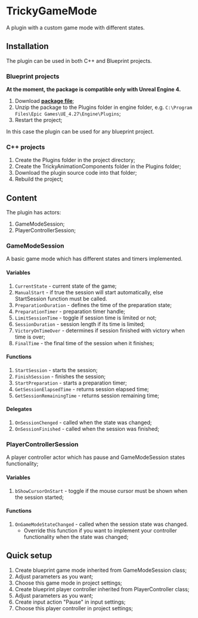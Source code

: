 # TrickyGameMode

A plugin with a custom game mode with different states.

## Installation

The plugin can be used in both C++ and Blueprint projects.

### Blueprint projects

**At the moment, the package is compatible only with Unreal Engine 4.**

1. Download [**package file**](https://github.com/TrickyFatCat/TrickyGameMode/releases/tag/v1.0);
2. Unzip the package to the Plugins folder in engine folder, e.g. `C:\Program Files\Epic Games\UE_4.27\Engine\Plugins`;
3. Restart the project;

In this case the plugin can be used for any blueprint project.

### C++ projects

1. Create the Plugins folder in the project directory;
2. Create the TrickyAnimationComponents folder in the Plugins folder;
3. Download the plugin source code into that folder;
4. Rebuild the project;

## Content

The plugin has actors:

1. GameModeSession;
2. PlayerControllerSession;

### GameModeSession

A basic game mode which has different states and timers implemented.

#### Variables

1. `CurrentState` - current state of the game;
2. `ManualStart` - if true the session will start automatically, else StartSession function must be called.
3. `PreparationDuration` - defines the time of the preparation state;
4. `PreparationTimer` - preparation timer handle;
5. `LimitSessionTime` - toggle if session time is limited or not;
6. `SessionDuration` - session length if its time is limited;
7. `VictoryOnTimeOver` - determines if session finished with victory when time is over;
8. `FinalTime` - the final time of the session when it finishes;

#### Functions

1. `StartSession` - starts the session;
2. `FinishSession` - finishes the session;
3. `StartPreparation` - starts a preparation timer;
4. `GetSessionElapsedTime` - returns session elapsed time;
5. `GetSessionRemainingTime` - returns session remaining time;

#### Delegates

1. `OnSessionChenged` - called when the state was changed;
2. `OnSessionFinished` - called when the session was finished;

### PlayerControllerSession

A player controller actor which has pause and GameModeSession states functionality;

#### Variables

1. `bShowCursorOnStart` - toggle if the mouse cursor must be shown when the session started;

#### Functions

1. `OnGameModeStateChanged` - called when the session state was changed.
    * Override this function if you want to implement your controller functionality when the state was changed;

## Quick setup

1. Create blueprint game mode inherited from GameModeSession class;
2. Adjust parameters as you want;
3. Choose this game mode in project settings;
4. Create blueprint player controller inherited from PlayerController class;
5. Adjust parameters as you want;
6. Create input action "Pause" in input settings;
7. Choose this player controller in project settings;
